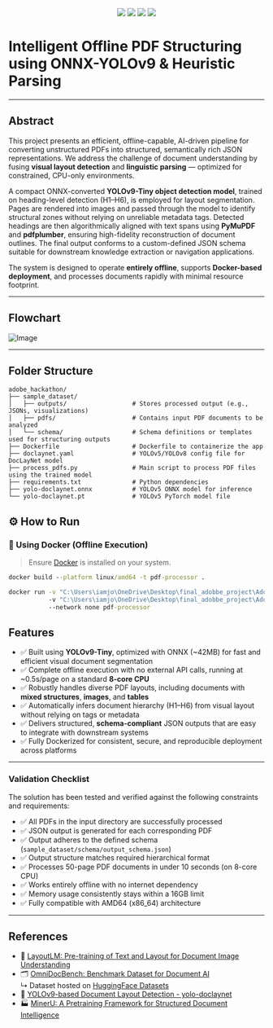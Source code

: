 <p align="center">
  <img src="https://img.shields.io/badge/Model%20Size-20MB-blueviolet?style=for-the-badge"/>
  <img src="https://img.shields.io/badge/Runtime-Offline%20%7C%20CPU--Only-success?style=for-the-badge"/>
  <img src="https://img.shields.io/badge/Execution%20Time-~06s-yellow?style=for-the-badge"/>
 <img src="https://img.shields.io/badge/Tech%20Stack-Python%20%7C%20ONNX%20%7C%20YOLOv9--Tiny-ff69b4?style=for-the-badge"/>

</p>

#  Intelligent Offline PDF Structuring using ONNX-YOLOv9 & Heuristic Parsing

---

##  Abstract

This project presents an efficient, offline-capable, AI-driven pipeline for converting unstructured PDFs into structured, semantically rich JSON representations. We address the challenge of document understanding by fusing **visual layout detection** and **linguistic parsing** — optimized for constrained, CPU-only environments.

A compact ONNX-converted **YOLOv9-Tiny object detection model**, trained on heading-level detection (H1–H6), is employed for layout segmentation. Pages are rendered into images and passed through the model to identify structural zones without relying on unreliable metadata tags. Detected headings are then algorithmically aligned with text spans using **PyMuPDF** and **pdfplumber**, ensuring high-fidelity reconstruction of document outlines. The final output conforms to a custom-defined JSON schema suitable for downstream knowledge extraction or navigation applications.

The system is designed to operate **entirely offline**, supports **Docker-based deployment**, and processes documents rapidly with minimal resource footprint.

---

##  Flowchart  
![Image](https://github.com/user-attachments/assets/906885a1-4a84-4798-8f40-94e71b52cbf3)

---

##  Folder Structure

```
adobe_hackathon/
├── sample_dataset/
│   ├── outputs/                  # Stores processed output (e.g., JSONs, visualizations)
│   ├── pdfs/                     # Contains input PDF documents to be analyzed
│   └── schema/                   # Schema definitions or templates used for structuring outputs
├── Dockerfile                    # Dockerfile to containerize the app
├── doclaynet.yaml                # YOLOv5/YOLOv8 config file for DocLayNet model
├── process_pdfs.py               # Main script to process PDF files using the trained model
├── requirements.txt              # Python dependencies
├── yolo-doclaynet.onnx           # YOLOv5 ONNX model for inference
└── yolo-doclaynet.pt             # YOLOv5 PyTorch model file
```



## ⚙️ How to Run

### 🐳 Using Docker (Offline Execution)

> Ensure [Docker](https://docs.docker.com/get-docker/) is installed on your system.

```cmd
docker build --platform linux/amd64 -t pdf-processor .

docker run -v "C:\Users\iamjo\OneDrive\Desktop\final_adobbe_project\Adobe_hackathon\sample_dataset\pdfs:/app/input" ^
           -v "C:\Users\iamjo\OneDrive\Desktop\final_adobbe_project\Adobe_hackathon\sample_dataset\outputs:/app/output" ^
           --network none pdf-processor
```


##  Features

- ✅ Built using **YOLOv9-Tiny**, optimized with ONNX (~42MB) for fast and efficient visual document segmentation  
- ✅ Complete offline execution with no external API calls, running at ~0.5s/page on a standard **8-core CPU**  
- ✅ Robustly handles diverse PDF layouts, including documents with **mixed structures**, **images**, and **tables**  
- ✅ Automatically infers document hierarchy (H1–H6) from visual layout without relying on tags or metadata  
- ✅ Delivers structured, **schema-compliant** JSON outputs that are easy to integrate with downstream systems  
- ✅ Fully Dockerized for consistent, secure, and reproducible deployment across platforms  

---

###  Validation Checklist

The solution has been tested and verified against the following constraints and requirements:

- ✅ All PDFs in the input directory are successfully processed  
- ✅ JSON output is generated for each corresponding PDF  
- ✅ Output adheres to the defined schema (`sample_dataset/schema/output_schema.json`)  
- ✅ Output structure matches required hierarchical format  
- ✅ Processes 50-page PDF documents in under 10 seconds (on 8-core CPU)  
- ✅ Works entirely offline with no internet dependency  
- ✅ Memory usage consistently stays within a 16GB limit  
- ✅ Fully compatible with AMD64 (x86_64) architecture

      
---

##  References

- 📄 [LayoutLM: Pre-training of Text and Layout for Document Image Understanding](https://arxiv.org/pdf/1809.01477)
- 🗂️ [OmniDocBench: Benchmark Dataset for Document AI](https://github.com/opendatalab/OmniDocBench)  
  ↳ Dataset hosted on [HuggingFace Datasets](https://huggingface.co/datasets/opendatalab/OmniDocBench)
- 🧠 [YOLOv9-based Document Layout Detection - yolo-doclaynet](https://github.com/ppaanngggg/yolo-doclaynet)
- 🏭 [MinerU: A Pretraining Framework for Structured Document Intelligence](https://github.com/ope)
